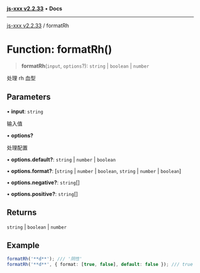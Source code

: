 [**js-xxx v2.2.33**](../README.md) • **Docs**

***

[js-xxx v2.2.33](../README.md) / formatRh

# Function: formatRh()

> **formatRh**(`input`, `options`?): `string` \| `boolean` \| `number`

处理 rh 血型

## Parameters

• **input**: `string`

输入值

• **options?**

处理配置

• **options.default?**: `string` \| `number` \| `boolean`

• **options.format?**: [`string` \| `number` \| `boolean`, `string` \| `number` \| `boolean`]

• **options.negative?**: `string`[]

• **options.positive?**: `string`[]

## Returns

`string` \| `boolean` \| `number`

## Example

```ts
formatRh('**d**'); /// '阴性'
formatRh('**d**', { format: [true, false], default: false }); /// true
```
